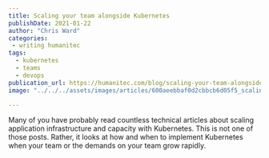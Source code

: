 ```yaml
---
title: Scaling your team alongside Kubernetes
publishDate: 2021-01-22
author: "Chris Ward"
categories:
 - writing humanitec
tags:
  - kubernetes
  - teams
  - devops
publication_url: https://humanitec.com/blog/scaling-your-team-alongside-kubernetes
image: "../../../assets/images/articles/600aeebbaf0d2cbbcb6d05f5_scaling-your-team-alongside-kubernetes.png"

---
```


Many of you have probably read countless technical articles about scaling application infrastructure and capacity with Kubernetes. This is not one of those posts. Rather, it looks at how and when to implement Kubernetes when your team or the demands on your team grow rapidly.